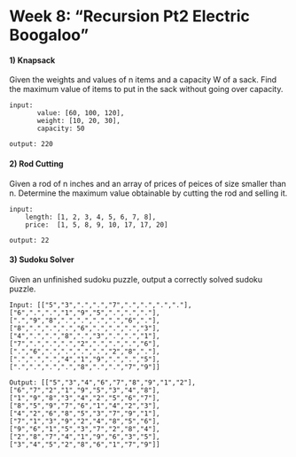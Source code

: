 # Week 8: “Recursion Pt2 Electric Boogaloo”

#### 1) Knapsack
Given the weights and values of n items and a capacity W of a sack. Find the maximum value of items to put in the sack without going over capacity.
```
input: 
       value: [60, 100, 120],
       weight: [10, 20, 30], 
       capacity: 50

output: 220
```
#### 2) Rod Cutting
Given a rod of n inches and an array of prices of peices of size smaller than n. Determine the maximum value obtainable by cutting the rod and selling it.

```
input: 
    length: [1, 2, 3, 4, 5, 6, 7, 8],
    price:  [1, 5, 8, 9, 10, 17, 17, 20]

output: 22
```
#### 3) Sudoku Solver
Given an unfinished sudoku puzzle, output a correctly solved sudoku puzzle.
```
Input: [["5","3",".",".","7",".",".",".","."],["6",".",".","1","9","5",".",".","."],[".","9","8",".",".",".",".","6","."],["8",".",".",".","6",".",".",".","3"],["4",".",".","8",".","3",".",".","1"],["7",".",".",".","2",".",".",".","6"],[".","6",".",".",".",".","2","8","."],[".",".",".","4","1","9",".",".","5"],[".",".",".",".","8",".",".","7","9"]]

Output: [["5","3","4","6","7","8","9","1","2"],["6","7","2","1","9","5","3","4","8"],["1","9","8","3","4","2","5","6","7"],["8","5","9","7","6","1","4","2","3"],["4","2","6","8","5","3","7","9","1"],["7","1","3","9","2","4","8","5","6"],["9","6","1","5","3","7","2","8","4"],["2","8","7","4","1","9","6","3","5"],["3","4","5","2","8","6","1","7","9"]]
```
